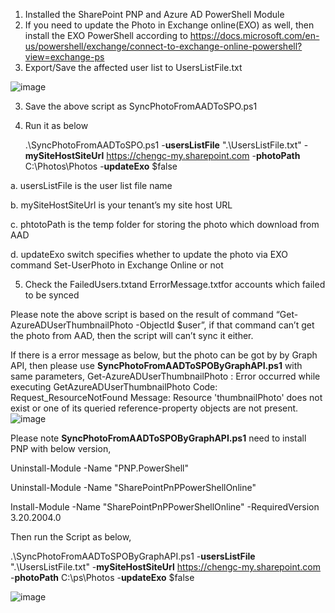 1. Installed the SharePoint PNP and Azure AD PowerShell Module 
2. If you need to update the Photo in Exchange online(EXO) as well, then install the EXO PowerShell according to https://docs.microsoft.com/en-us/powershell/exchange/connect-to-exchange-online-powershell?view=exchange-ps
3. Export/Save the affected user list to UsersListFile.txt

![image](https://user-images.githubusercontent.com/21354416/151100496-3493c7df-0f19-4087-8173-c3a46d5db5d8.png)

3. Save the above script as SyncPhotoFromAADToSPO.ps1
4. Run it as below 
	
	.\SyncPhotoFromAADToSPO.ps1 -**usersListFile** ".\UsersListFile.txt" -**mySiteHostSiteUrl** https://chengc-my.sharepoint.com -**photoPath** C:\Photos\Photos -**updateExo** $false
	
a. usersListFile is the user list file name

b. mySiteHostSiteUrl is your tenant’s my site host URL

c. phtotoPath is the temp folder for storing the photo which download from AAD

d. updateExo switch specifies whether to update the photo via EXO command Set-UserPhoto in Exchange Online or not

5. Check the FailedUsers.txtand ErrorMessage.txtfor accounts which failed to be synced 
 
Please note the above script is based on the result of command “Get-AzureADUserThumbnailPhoto -ObjectId $user”, if that command can’t get the photo from AAD, then the script will can’t sync it either.

If there is a error message as below, but the photo can be got by by Graph API, then please use **SyncPhotoFromAADToSPOByGraphAPI.ps1** with same parameters,
	Get-AzureADUserThumbnailPhoto : Error occurred while executing GetAzureADUserThumbnailPhoto
	Code: Request_ResourceNotFound
	Message: Resource 'thumbnailPhoto' does not exist or one of its queried reference-property objects are not
	present.
![image](https://user-images.githubusercontent.com/21354416/151100735-52c86402-46e4-4ba5-b90b-56aeb9fba64d.png)

Please note **SyncPhotoFromAADToSPOByGraphAPI.ps1** need to install PNP with below version,

Uninstall-Module -Name "PNP.PowerShell"

Uninstall-Module -Name "SharePointPnPPowerShellOnline"

Install-Module -Name "SharePointPnPPowerShellOnline" -RequiredVersion 3.20.2004.0

Then run the Script as below,

.\SyncPhotoFromAADToSPOByGraphAPI.ps1 -**usersListFile** ".\UsersListFile.txt" -**mySiteHostSiteUrl** https://chengc-my.sharepoint.com -**photoPath** C:\ps\Photos -**updateExo** $false

![image](https://user-images.githubusercontent.com/21354416/151515934-0579cdb1-f2e9-4842-9042-20c5bf5c99fa.png)


